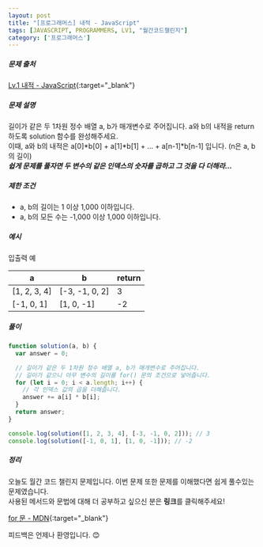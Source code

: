 ```yaml
---
layout: post
title: "[프로그래머스] 내적 - JavaScript"
tags: [JAVASCRIPT, PROGRAMMERS, LV1, "월간코드챌린지"]
category: ['프로그래머스']
---
```


##### 문제 출처

[Lv.1 내적 - JavaScript](https://programmers.co.kr/learn/courses/30/lessons/70128?language=javascript){:target="\_blank"}

##### 문제 설명

길이가 같은 두 1차원 정수 배열 a, b가 매개변수로 주어집니다. a와 b의 내적을 return 하도록 solution 함수를 완성해주세요.<br />
이때, a와 b의 내적은 a[0]*b[0] + a[1]*b[1] + ... + a[n-1]\*b[n-1] 입니다. (n은 a, b의 길이)<br />
**_쉽게 문제를 풀자면 두 변수의 같은 인덱스의 숫자를 곱하고 그 것을 다 더해라..._**

##### 제한 조건

- a, b의 길이는 1 이상 1,000 이하입니다.
- a, b의 모든 수는 -1,000 이상 1,000 이하입니다.

##### 예시

입출력 예

| a            | b              | return |
| ------------ | -------------- | ------ |
| [1, 2, 3, 4] | [-3, -1, 0, 2] | 3      |
| [-1, 0, 1]   | [1, 0, -1]     | -2     |

##### 풀이

```javascript
function solution(a, b) {
  var answer = 0;

  // 길이가 같은 두 1차원 정수 배열 a, b가 매개변수로 주어집니다.
  // 길이가 같으니 아무 변수의 길이를 for() 문의 조건으로 넣어줍니다.
  for (let i = 0; i < a.length; i++) {
    // 각 인덱스 값의 곱을 더해줍니다.
    answer += a[i] * b[i];
  }
  return answer;
}

console.log(solution([1, 2, 3, 4], [-3, -1, 0, 2])); // 3
console.log(solution([-1, 0, 1], [1, 0, -1])); // -2
```

##### 정리

오늘도 월간 코드 챌린지 문제입니다. 이번 문제 또한 문제를 이해했다면 쉽게 풀수있는 문제였습니다.<br />
사용된 메서드와 문법에 대해 더 공부하고 싶으신 분은 **링크**를 클릭해주세요!

[for 문 - MDN](https://developer.mozilla.org/ko/docs/Web/JavaScript/Reference/Statements/for){:target="\_blank"}<br />

피드백은 언제나 환영입니다. 😊
